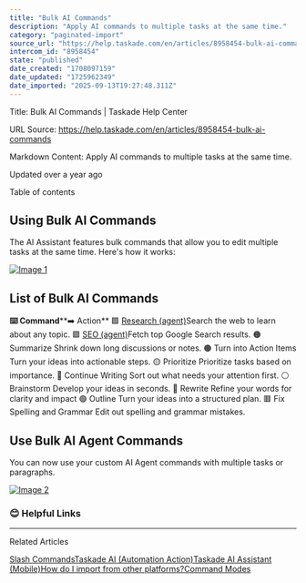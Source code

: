```yaml
---
title: "Bulk AI Commands"
description: "Apply AI commands to multiple tasks at the same time."
category: "paginated-import"
source_url: "https://help.taskade.com/en/articles/8958454-bulk-ai-commands"
intercom_id: "8958454"
state: "published"
date_created: "1708097159"
date_updated: "1725962349"
date_imported: "2025-09-13T19:27:48.311Z"
---
```


Title: Bulk AI Commands | Taskade Help Center

URL Source: https://help.taskade.com/en/articles/8958454-bulk-ai-commands

Markdown Content:
Apply AI commands to multiple tasks at the same time.

Updated over a year ago

Table of contents

**Using Bulk AI Commands**
--------------------------

The AI Assistant features bulk commands that allow you to edit multiple tasks at the same time. Here's how it works:

[![Image 1](https://downloads.intercomcdn.com/i/o/1022952821/ae8541e71cd0c999ab8bc3a1/bulk-ai-assistant.png?expires=1757793600&signature=af733bae73c9fa0fc1f75dd4b883b32145792fdc7100ddee190c98239a0d5427&req=dSAlFMB7n4ldWPMW1HO4zcOYd6NLG7%2F%2FbzWsqDWQaT6N6WIBCq%2BvtUt4rp7q%0A2kzYrfuYBwkDbG4Y3A4%3D%0A)](https://downloads.intercomcdn.com/i/o/1022952821/ae8541e71cd0c999ab8bc3a1/bulk-ai-assistant.png?expires=1757793600&signature=af733bae73c9fa0fc1f75dd4b883b32145792fdc7100ddee190c98239a0d5427&req=dSAlFMB7n4ldWPMW1HO4zcOYd6NLG7%2F%2FbzWsqDWQaT6N6WIBCq%2BvtUt4rp7q%0A2kzYrfuYBwkDbG4Y3A4%3D%0A)

**List of Bulk AI Commands**
----------------------------

**⌨️ Command****➡️ Action**
🟪 [Research (agent)](https://intercom.help/taskade/en/articles/8958458)Search the web to learn about any topic.
🟪 [SEO (agent)](https://intercom.help/taskade/en/articles/8958458)Fetch top Google Search results.
🟠 Summarize Shrink down long discussions or notes.
🟤 Turn into Action Items Turn your ideas into actionable steps.
🟡 Prioritize Prioritize tasks based on importance.
🔴 Continue Writing Sort out what needs your attention first.
⚪️ Brainstorm Develop your ideas in seconds.
🔵 Rewrite Refine your words for clarity and impact
🟢 Outline Turn your ideas into a structured plan.
🟥 Fix Spelling and Grammar Edit out spelling and grammar mistakes.

**Use Bulk AI Agent Commands**
------------------------------

You can now use your custom AI Agent commands with multiple tasks or paragraphs.

[![Image 2](https://downloads.intercomcdn.com/i/o/1022953213/9ab216629d4d515e25c20976/bulk-ai-agents.png?expires=1757793600&signature=d8f56428bb5df0fbbb723fa9b5bd513393dd6c530bbd25cf803f8b1de8a4d76a&req=dSAlFMB7noNeWvMW1HO4zZeqKdSoHhb3wBeJf3tnCTQdtdBJNTXNog94Bwv5%0A5dtY%2FvmgwRvKEaPjbas%3D%0A)](https://downloads.intercomcdn.com/i/o/1022953213/9ab216629d4d515e25c20976/bulk-ai-agents.png?expires=1757793600&signature=d8f56428bb5df0fbbb723fa9b5bd513393dd6c530bbd25cf803f8b1de8a4d76a&req=dSAlFMB7noNeWvMW1HO4zZeqKdSoHhb3wBeJf3tnCTQdtdBJNTXNog94Bwv5%0A5dtY%2FvmgwRvKEaPjbas%3D%0A)

### **😊 Helpful Links**

* * *

Related Articles

[Slash Commands](https://help.taskade.com/en/articles/8958374-slash-commands)[Taskade AI (Automation Action)](https://help.taskade.com/en/articles/8958472-taskade-ai-automation-action)[Taskade AI Assistant (Mobile)](https://help.taskade.com/en/articles/8958572-taskade-ai-assistant-mobile)[How do I import from other platforms?](https://help.taskade.com/en/articles/8958647-how-do-i-import-from-other-platforms)[Command Modes](https://help.taskade.com/en/articles/9431838-command-modes)
